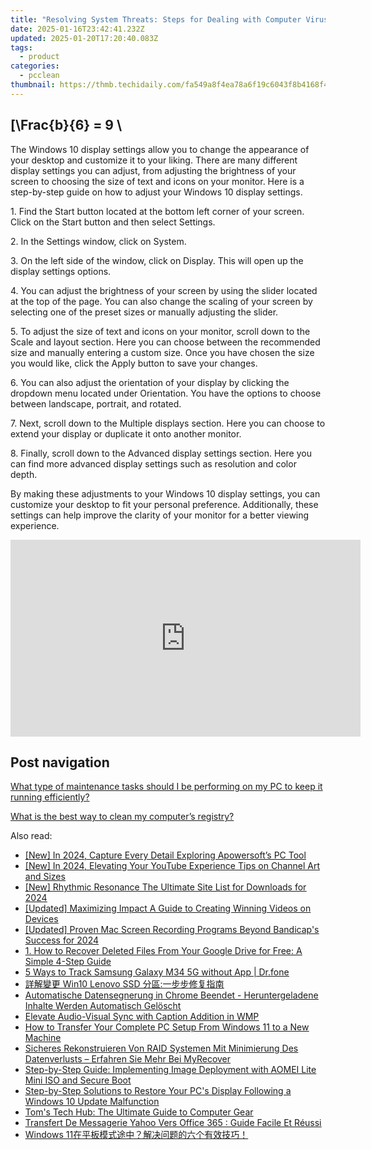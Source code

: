 ```yaml
---
title: "Resolving System Threats: Steps for Dealing with Computer Viruses, Guided by YL Software Experts"
date: 2025-01-16T23:42:41.232Z
updated: 2025-01-20T17:20:40.083Z
tags:
  - product
categories:
  - pcclean
thumbnail: https://thmb.techidaily.com/fa549a8f4ea78a6f19c6043f8b4168f45b8a02a01f09c9a4cfb746e3a5491976.jpg
---
```


## \[\Frac{b}{6} = 9 \

The Windows 10 display settings allow you to change the appearance of your desktop and customize it to your liking. There are many different display settings you can adjust, from adjusting the brightness of your screen to choosing the size of text and icons on your monitor. Here is a step-by-step guide on how to adjust your Windows 10 display settings. 

1\. Find the Start button located at the bottom left corner of your screen. Click on the Start button and then select Settings.

2\. In the Settings window, click on System.

3\. On the left side of the window, click on Display. This will open up the display settings options. 

4\. You can adjust the brightness of your screen by using the slider located at the top of the page. You can also change the scaling of your screen by selecting one of the preset sizes or manually adjusting the slider.

5\. To adjust the size of text and icons on your monitor, scroll down to the Scale and layout section. Here you can choose between the recommended size and manually entering a custom size. Once you have chosen the size you would like, click the Apply button to save your changes.

6\. You can also adjust the orientation of your display by clicking the dropdown menu located under Orientation. You have the options to choose between landscape, portrait, and rotated.

7\. Next, scroll down to the Multiple displays section. Here you can choose to extend your display or duplicate it onto another monitor.

8\. Finally, scroll down to the Advanced display settings section. Here you can find more advanced display settings such as resolution and color depth. 

By making these adjustments to your Windows 10 display settings, you can customize your desktop to fit your personal preference. Additionally, these settings can help improve the clarity of your monitor for a better viewing experience.

<!-- affiliate ads begin -->
<iframe width="560" height="315" src="https://www.youtube.com/embed/NC0rdKEQ98o?si=HYgqC8CxF_WTO5if" title="YouTube video player" frameborder="0" allow="accelerometer; autoplay; clipboard-write; encrypted-media; gyroscope; picture-in-picture; web-share" referrerpolicy="strict-origin-when-cross-origin" allowfullscreen></iframe>
<!-- affiliate ads end -->

## Post navigation

[What type of maintenance tasks should I be performing on my PC to keep it running efficiently?](https://tools.techidaily.com/pcclean/products/)

[What is the best way to clean my computer’s registry?](https://tools.techidaily.com/pcclean/products/)

<ins class="adsbygoogle"
     style="display:block"
     data-ad-format="autorelaxed"
     data-ad-client="ca-pub-7571918770474297"
     data-ad-slot="1223367746"></ins>

<ins class="adsbygoogle"
     style="display:block"
     data-ad-client="ca-pub-7571918770474297"
     data-ad-slot="8358498916"
     data-ad-format="auto"
     data-full-width-responsive="true"></ins>

<span class="atpl-alsoreadstyle">Also read:</span>
<div><ul>
<li><a href="https://screen-mirroring-recording.techidaily.com/new-in-2024-capture-every-detail-exploring-apowersofts-pc-tool/"><u>[New] In 2024, Capture Every Detail Exploring Apowersoft’s PC Tool</u></a></li>
<li><a href="https://eaxpv-info.techidaily.com/new-in-2024-elevating-your-youtube-experience-tips-on-channel-art-and-sizes/"><u>[New] In 2024, Elevating Your YouTube Experience Tips on Channel Art and Sizes</u></a></li>
<li><a href="https://fox-glue.techidaily.com/new-rhythmic-resonance-the-ultimate-site-list-for-downloads-for-2024/"><u>[New] Rhythmic Resonance The Ultimate Site List for Downloads for 2024</u></a></li>
<li><a href="https://tiktok-video-recordings.techidaily.com/updated-maximizing-impact-a-guide-to-creating-winning-videos-on-devices/"><u>[Updated] Maximizing Impact A Guide to Creating Winning Videos on Devices</u></a></li>
<li><a href="https://digital-screen-recording.techidaily.com/updated-proven-mac-screen-recording-programs-beyond-bandicaps-success-for-2024/"><u>[Updated] Proven Mac Screen Recording Programs Beyond Bandicap's Success for 2024</u></a></li>
<li><a href="https://discover-fantastic.techidaily.com/1-how-to-recover-deleted-files-from-your-google-drive-for-free-a-simple-4-step-guide/"><u>1. How to Recover Deleted Files From Your Google Drive for Free: A Simple 4-Step Guide</u></a></li>
<li><a href="https://android-location-track.techidaily.com/5-ways-to-track-samsung-galaxy-m34-5g-without-app-drfone-by-drfone-virtual-android/"><u>5 Ways to Track Samsung Galaxy M34 5G without App | Dr.fone</u></a></li>
<li><a href="https://discover-fantastic.techidaily.com/win10-lenovo-ssd/"><u>詳解變更 Win10 Lenovo SSD 分區:一步步修复指南</u></a></li>
<li><a href="https://discover-fantastic.techidaily.com/automatische-datensegnerung-in-chrome-beendet-heruntergeladene-inhalte-werden-automatisch-geloscht/"><u>Automatische Datensegnerung in Chrome Beendet - Heruntergeladene Inhalte Werden Automatisch Gelöscht</u></a></li>
<li><a href="https://vp-tips.techidaily.com/elevate-audio-visual-sync-with-caption-addition-in-wmp/"><u>Elevate Audio-Visual Sync with Caption Addition in WMP</u></a></li>
<li><a href="https://discover-fantastic.techidaily.com/how-to-transfer-your-complete-pc-setup-from-windows-11-to-a-new-machine/"><u>How to Transfer Your Complete PC Setup From Windows 11 to a New Machine</u></a></li>
<li><a href="https://discover-fantastic.techidaily.com/sicheres-rekonstruieren-von-raid-systemen-mit-minimierung-des-datenverlusts-erfahren-sie-mehr-bei-myrecover/"><u>Sicheres Rekonstruieren Von RAID Systemen Mit Minimierung Des Datenverlusts – Erfahren Sie Mehr Bei MyRecover</u></a></li>
<li><a href="https://discover-fantastic.techidaily.com/step-by-step-guide-implementing-image-deployment-with-aomei-lite-mini-iso-and-secure-boot/"><u>Step-by-Step Guide: Implementing Image Deployment with AOMEI Lite Mini ISO and Secure Boot</u></a></li>
<li><a href="https://network-issues.techidaily.com/step-by-step-solutions-to-restore-your-pcs-display-following-a-windows-10-update-malfunction/"><u>Step-by-Step Solutions to Restore Your PC's Display Following a Windows 10 Update Malfunction</u></a></li>
<li><a href="https://hardware-reviews.techidaily.com/toms-tech-hub-the-ultimate-guide-to-computer-gear/"><u>Tom's Tech Hub: The Ultimate Guide to Computer Gear</u></a></li>
<li><a href="https://discover-fantastic.techidaily.com/transfert-de-messagerie-yahoo-vers-office-365-guide-facile-et-reussi/"><u>Transfert De Messagerie Yahoo Vers Office 365 : Guide Facile Et Réussi</u></a></li>
<li><a href="https://discover-fantastic.techidaily.com/1728495109871-windows-11/"><u>Windows 11在平板模式途中？解决问题的六个有效技巧！</u></a></li>
</ul></div>

